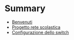 # Summary

- [Benvenuti](./welcome.md)
- [Progetto rete scolastica](./project.md)
- [Configurazione dello switch](./switch.md)